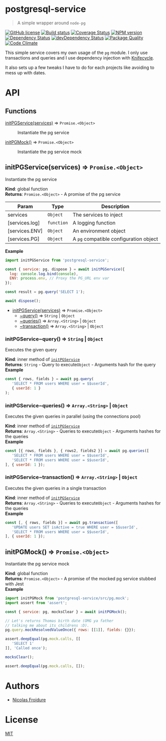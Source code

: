 [//]: # ( )
[//]: # (This file is automatically generated by a `metapak`)
[//]: # (module. Do not change it  except between the)
[//]: # (`content:start/end` flags, your changes would)
[//]: # (be overridden.)
[//]: # ( )
# postgresql-service
> A simple wrapper around `node-pg`

[![GitHub license](https://img.shields.io/badge/license-MIT-blue.svg)](https://github.com/nfroidure/postgresql-service/blob/master/LICENSE)
[![Build status](https://secure.travis-ci.org/nfroidure/postgresql-service.svg)](https://travis-ci.org/nfroidure/postgresql-service)
[![Coverage Status](https://coveralls.io/repos/nfroidure/postgresql-service/badge.svg?branch=master)](https://coveralls.io/r/nfroidure/postgresql-service?branch=master)
[![NPM version](https://badge.fury.io/js/postgresql-service.svg)](https://npmjs.org/package/postgresql-service)
[![Dependency Status](https://david-dm.org/nfroidure/postgresql-service.svg)](https://david-dm.org/nfroidure/postgresql-service)
[![devDependency Status](https://david-dm.org/nfroidure/postgresql-service/dev-status.svg)](https://david-dm.org/nfroidure/postgresql-service#info=devDependencies)
[![Package Quality](http://npm.packagequality.com/shield/postgresql-service.svg)](http://packagequality.com/#?package=postgresql-service)
[![Code Climate](https://codeclimate.com/github/nfroidure/postgresql-service.svg)](https://codeclimate.com/github/nfroidure/postgresql-service)


[//]: # (::contents:start)

This simple service covers my own usage of the `pg` module. I only
 use transactions and queries and I use dependency injection with
 [Knifecycle](https://github.com/nfroidure/knifecycle).

It also sets up a few tweaks I have to do for each projects like
 avoiding to mess up with dates.


[//]: # (::contents:end)

# API
## Functions

<dl>
<dt><a href="#initPGService">initPGService(services)</a> ⇒ <code>Promise.&lt;Object&gt;</code></dt>
<dd><p>Instantiate the pg service</p>
</dd>
<dt><a href="#initPGMock">initPGMock()</a> ⇒ <code>Promise.&lt;Object&gt;</code></dt>
<dd><p>Instantiate the pg service mock</p>
</dd>
</dl>

<a name="initPGService"></a>

## initPGService(services) ⇒ <code>Promise.&lt;Object&gt;</code>
Instantiate the pg service

**Kind**: global function  
**Returns**: <code>Promise.&lt;Object&gt;</code> - A promise of the pg service  

| Param | Type | Description |
| --- | --- | --- |
| services | <code>Object</code> | The services to inject |
| [services.log] | <code>function</code> | A logging function |
| [services.ENV] | <code>Object</code> | An environment object |
| [services.PG] | <code>Object</code> | A `pg` compatible configuration object |

**Example**  
```js
import initPGService from 'postgresql-service';

const { service: pg, dispose } = await initPGService({
  log: console.log.bind(console),
  ENV: process.env, // Proxy the PG_URL env var
});

const result = pg.query('SELECT 1');

await dispose();
```

* [initPGService(services)](#initPGService) ⇒ <code>Promise.&lt;Object&gt;</code>
    * [~query()](#initPGService..query) ⇒ <code>String</code> \| <code>Object</code>
    * [~queries()](#initPGService..queries) ⇒ <code>Array.&lt;String&gt;</code> \| <code>Object</code>
    * [~transaction()](#initPGService..transaction) ⇒ <code>Array.&lt;String&gt;</code> \| <code>Object</code>

<a name="initPGService..query"></a>

### initPGService~query() ⇒ <code>String</code> \| <code>Object</code>
Executes the given query

**Kind**: inner method of [<code>initPGService</code>](#initPGService)  
**Returns**: <code>String</code> - Query to execute<code>Object</code> - Arguments hash for the query  
**Example**  
```js
const { rows, fields } = await pg.query(
   'SELECT * FROM users WHERE user = $$userId',
   { userId: 1 }
);
```
<a name="initPGService..queries"></a>

### initPGService~queries() ⇒ <code>Array.&lt;String&gt;</code> \| <code>Object</code>
Executes the given queries in parallel (using the connections pool)

**Kind**: inner method of [<code>initPGService</code>](#initPGService)  
**Returns**: <code>Array.&lt;String&gt;</code> - Queries to execute<code>Object</code> - Arguments hashes for the queries  
**Example**  
```js
const [{ rows, fields }, { rows2, fields2 }] = await pg.queries([
   'SELECT * FROM users WHERE user = $$userId',
   'SELECT * FROM users WHERE user = $$userId',
], { userId: 1 });
```
<a name="initPGService..transaction"></a>

### initPGService~transaction() ⇒ <code>Array.&lt;String&gt;</code> \| <code>Object</code>
Executes the given queries in a single transaction

**Kind**: inner method of [<code>initPGService</code>](#initPGService)  
**Returns**: <code>Array.&lt;String&gt;</code> - Queries to execute<code>Object</code> - Arguments hashes for the queries  
**Example**  
```js
const [, { rows, fields }] = await pg.transaction([
   'UPDATE users SET isActive = true WHERE user = $$userId',
   'SELECT * FROM users WHERE user = $$userId',
], { userId: 1 });
```
<a name="initPGMock"></a>

## initPGMock() ⇒ <code>Promise.&lt;Object&gt;</code>
Instantiate the pg service mock

**Kind**: global function  
**Returns**: <code>Promise.&lt;Object&gt;</code> - A promise of the mocked pg service stubbed with Jest  
**Example**  
```js
import initPGMock from 'postgresql-service/src/pg.mock';
import assert from 'assert';

const { service: pg, mocksClear } = await initPGMock();

// Let's returns Thomas birth date (OMG ya father
// talking me about its childrens :D).
pg.query.mockResolvedValueOnce({ rows: [[1]], fields: {}});

assert.deepEqual(pg.mock.calls, [[
   'SELECT 1'
]], 'Called once');

mocksClear();

assert.deepEqual(pg.mock.calls, []);
```

# Authors
- [Nicolas Froidure](http://insertafter.com/en/index.html)

# License
[MIT](https://github.com/nfroidure/postgresql-service/blob/master/LICENSE)
